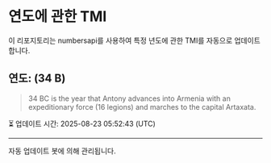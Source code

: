 
# 연도에 관한 TMI

이 리포지토리는 numbersapi를 사용하여 특정 년도에 관한 TMI를 자동으로 업데이트합니다.

## 연도: (34 B)
> 34 BC is the year that Antony advances into Armenia with an expeditionary force (16 legions) and marches to the capital Artaxata.

⏳ 업데이트 시간: 2025-08-23 05:52:43 (UTC)

---
자동 업데이트 봇에 의해 관리됩니다.
